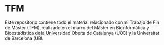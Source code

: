 # TFM
Este repositorio contiene todo el material relacionado con mi Trabajo de Fin de Máster (TFM), realizado en el marco del Máster en Bioinformática y Bioestadística de la Universidad Oberta de Catalunya (UOC) y la Universitat de Barcelona (UB).

